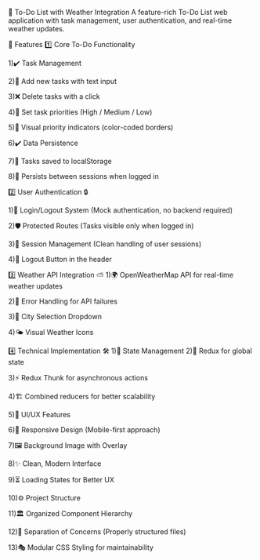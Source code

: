 📝 To-Do List with Weather Integration
A feature-rich To-Do List web application with task management, user authentication, and real-time weather updates.

🚀 Features
1️⃣ Core To-Do Functionality

1)✔️ Task Management

2)📌 Add new tasks with text input

3)❌ Delete tasks with a click

4)🎯 Set task priorities (High / Medium / Low)

5)🎨 Visual priority indicators (color-coded borders)

6)✔️ Data Persistence

7)💾 Tasks saved to localStorage

8)🔄 Persists between sessions when logged in

2️⃣ User Authentication 🔒

1)🔐 Login/Logout System (Mock authentication, no backend required)

2)🛡️ Protected Routes (Tasks visible only when logged in)

3)🧹 Session Management (Clean handling of user sessions)

4)🚪 Logout Button in the header

3️⃣ Weather API Integration ⛅
1)🌍 OpenWeatherMap API for real-time weather updates

2)🚨 Error Handling for API failures

3)🌆 City Selection Dropdown

4)🌤️ Visual Weather Icons

4️⃣ Technical Implementation 🛠️
1)🧠 State Management
2)🔄 Redux for global state

3)⚡ Redux Thunk for asynchronous actions

4)🏗️ Combined reducers for better scalability

5)🎨 UI/UX Features

6)📱 Responsive Design (Mobile-first approach)

7)🖼️ Background Image with Overlay

8)✨ Clean, Modern Interface

9)⏳ Loading States for Better UX

10)⚙️ Project Structure

11)🏛 Organized Component Hierarchy

12)📝 Separation of Concerns (Properly structured files)

13)🎭 Modular CSS Styling for maintainability

